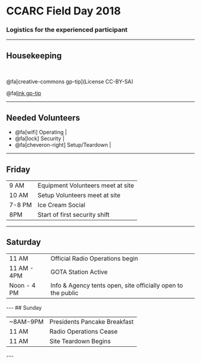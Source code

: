 # CCARC Field Day 2018

### Logistics for the experienced participant

---

## Housekeeping

<br>

@fa[creative-commons gp-tip](License CC-BY-SA)

@fa[link gp-tip](https://bit.ly/fdshort)

---

## Needed Volunteers

- @fa[wifi] Operating |
- @fa[lock] Security |
- @fa[cheveron-right] Setup/Teardown |

---
## Friday

<table>
  <tr>
    <td>9 AM</td>
    <td>Equipment Volunteers meet at site</td>
  </tr>
  <tr class="fragment">
    <td>10 AM</td>
    <td>Setup Volunteers meet at site</td>
  </tr>
  <tr class="fragment">
    <td>7-8 PM</td>
    <td>Ice Cream Social</td>
  </tr>
  <tr class="fragment">
    <td>8PM</td>
    <td>Start of first security shift</td>
  </tr>
</table>

---

## Saturday
<table>
  <tr>
    <td>11 AM</td>
    <td>Official Radio Operations begin</td>
  </tr>
  <tr class="fragment">
    <td>11 AM - 4PM</td>
    <td>GOTA Station Active</td>
  </tr>
  <tr class="fragment">
    <td>Noon - 4 PM</td>
    <td>Info & Agency tents open, site officially open to the public</td>
  </tr>
</table>
---
## Sunday
<table>
  <tr class="fragment">
    <td>~8AM-9PM</td>
    <td>Presidents Pancake Breakfast</td>
  </tr>
  <tr class="fragment">
    <td>11 AM</td>
    <td>Radio Operations Cease</td>
  </tr>
  <tr class="fragment">
    <td>11 AM</td>
    <td>Site Teardown Begins</td>
  </tr>
</table>  
---


